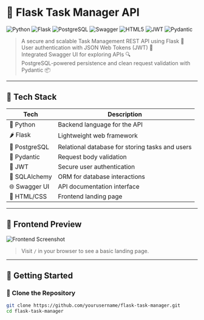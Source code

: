 # 📝 Flask Task Manager API

![Python](https://img.shields.io/badge/Python-3.10+-blue?style=for-the-badge&logo=python)
![Flask](https://img.shields.io/badge/Flask-2.x-black?style=for-the-badge&logo=flask)
![PostgreSQL](https://img.shields.io/badge/PostgreSQL-316192?style=for-the-badge&logo=postgresql&logoColor=white)
![Swagger](https://img.shields.io/badge/Swagger--UI-85EA2D?style=for-the-badge&logo=swagger&logoColor=black)
![HTML5](https://img.shields.io/badge/HTML5-E34F26?style=for-the-badge&logo=html5&logoColor=white)
![JWT](https://img.shields.io/badge/JWT-000000?style=for-the-badge&logo=jsonwebtokens&logoColor=white)
![Pydantic](https://img.shields.io/badge/Pydantic-BaseModel-blue?style=for-the-badge)

> A secure and scalable Task Management REST API using Flask 🚀  
> User authentication with JSON Web Tokens (JWT) 🔐  
> Integrated Swagger UI for exploring APIs 🔍  
> PostgreSQL-powered persistence and clean request validation with Pydantic 📦  

---

## 🔧 Tech Stack

| Tech           | Description                                     |
|----------------|-------------------------------------------------|
| 🐍 Python      | Backend language for the API                    |
| 🌶 Flask       | Lightweight web framework                       |
| 🐘 PostgreSQL  | Relational database for storing tasks and users |
| 🧾 Pydantic    | Request body validation                         |
| 🔐 JWT         | Secure user authentication                      |
| 🧪 SQLAlchemy  | ORM for database interactions                   |
| 🌐 Swagger UI  | API documentation interface                     |
| 🎨 HTML/CSS    | Frontend landing page                           |

---

## 📸 Frontend Preview

![Frontend Screenshot](https://camo.githubusercontent.com/c5a56212e220f3aea3254e03173fa3f6aadd5685e23fa353460f862ed51a3fa2/68747470733a2f2f696d672e736869656c64732e696f2f62616467652f4a6176615363726970742d4553362b2d4637444631453f7374796c653d666f722d7468652d6261646765266c6f676f3d6a617661736372697074266c6f676f436f6c6f723d626c61636b)

> Visit `/` in your browser to see a basic landing page.

---

## 🚀 Getting Started

### 📁 Clone the Repository

```bash
git clone https://github.com/yourusername/flask-task-manager.git
cd flask-task-manager
